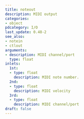 ```yaml
---
title: noteout
description: MIDI output
categories:
- object
pdcategory: I/O 
last_update: 0.48-2
see_also:
- notein
- ctlout
arguments:
- description: MIDI channel/port
  type: float
inlets:
  1st:
  - type: float
    description: MIDI note number.
  2nd:
  - type: float
    description: MIDI velocity
  3rd:
  - type: float
    description: MIDI channel/port
draft: false
---
```


